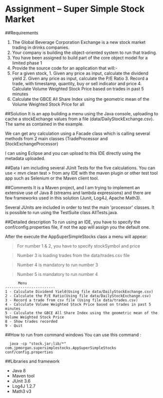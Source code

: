 # Assignment – Super Simple Stock Market

##Requirements
1. The Global Beverage Corporation Exchange is a new stock market trading in drinks companies.
  1. Your company is building the object-oriented system to run that trading.
  2. You have been assigned to build part of the core object model for a limited phase 1
2. Provide the source code for an application that will:-
  1. For a given stock,
    1. Given any price as input, calculate the dividend yield
    2. Given any price as input, calculate the P/E Ratio
    3. Record a trade, with timestamp, quantity, buy or sell indicator and price
    4. Calculate Volume Weighted Stock Price based on trades in past 5 minutes
  2. Calculate the GBCE All Share Index using the geometric mean of the Volume Weighted Stock Price for all

##Solution
It is an app building a menu using the Java console, uploading to cache a stockExchange values from a file (data/DailyStockExchange.csv). The same as contained in the example.

We can get any calculation using a Facade class which is calling  several methods from 2 main classes (TradeProcessor and StockExchangeProcessor)

I can using Eclipse and you can upload to this IDE directly using the metadata uploaded.

##Data
I am including several JUnit Tests for the five calculations. You can use < mvn clean test > from any IDE with the maven plugin or other test tool app such as Selenium or the Maven client tool.

##Comments
It is a Maven project, and I am trying to implement an extensive use of Java 8 (streams and lambda expressions) and there are few frameworks used in this solution (Junit, Log4J, Apache Math3).

Several JUnits are included in order to test the main 'processor' classes. It is possible to run using the TestSuite class AllTests.java.

##Detailed description
To run using an IDE, you have to specify the conf/config.properties file, if not the app will assign you the default one.

After the execute the AppSuperSimpleStocks class a menu will appear:

> For number 1 & 2, you have to specify stockSymbol and price

> Number 3 is loading trades from the data/trades.csv file

> Number 4 is mandatory to run number 3

> Number 5 is mandatory to run number 4

```
      Menu
-----------------------
1 - Calculate Dividend Yield(Using file data/DailyStockExchange.csv)
2 - Calculate the P/E Ratio(Using file data/DailyStockExchange.csv)
3 - Record a trade from csv file (Using file data/trades.csv)
4 - Calculate Volume Weighted Stock Price based on trades in past 5 minutes
5 - Calculate the GBCE All Share Index using the geometric mean of the Volume Weighted Stock Price
8 - Show trades recorded
9 - Quit
```

##How to run from command windows
  You can use this command :
```  
  java -cp "stock.jar;lib/*" com.jpmorgan.supersimplestocks.AppSuperSimpleStocks conf/config.properties
```

##Libraries and framework
- Java 8
- Maven tool
- JUnit  3.6
- Log4J 1.2.7
- Math3 v3
